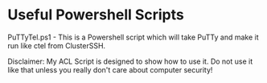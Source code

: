 Useful Powershell Scripts
===============================


PuTTyTel.ps1 - This is a Powershell script which will take PuTTy and make it run like 
               ctel from ClusterSSH.

Disclaimer:  My ACL Script is designed to show how to use it.  Do not use it like that unless you really don't care about computer security!
